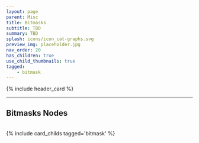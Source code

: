 ```yaml
---
layout: page
parent: Misc
title: Bitmasks
subtitle: TBD
summary: TBD
splash: icons/icon_cat-graphs.svg
preview_img: placeholder.jpg
nav_order: 20
has_children: true
use_child_thumbnails: true
tagged:
    - bitmask
---
```


{% include header_card %}

---
## Bitmasks Nodes
<br>
{% include card_childs tagged='bitmask' %}